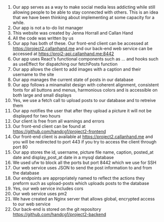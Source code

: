 1. Our app serves as a way to make social media less addicting while still allowing people to be able to stay connected with others. This is an idea that we have been thinking about implementing at some capacity for a while. 
2. Our app is not a to-do list manager 
3. This website was created by Jenna Horrall and Callan Hand
4. All the code was written by us
5. Our app has both of these. Our front-end client can be accessed at https://project2.callanhand.me and our back-end web service can be accessed at https://proj2-api.callanhand.me:8442 
6. Our app uses React's functional components such as ... and hooks such as useEffect for dispatching our fetchPosts function
7. Our app allows the client to add images with a caption and their username to the site 
8. Our app manages the current state of posts in our database 
9. Our app follows a minamalist design with coherent alignment, consistent fonts for all buttons and menus, harmonious colors and is accessible on both large and small displays 
10. Yes, we use a fetch call to upload posts to our database and to retreive them 
11. Our app notifies the user that after they upload a picture it will not be displayed for two hours 
12. Our client is free from all warnings and errors
13. Our front-end client can be found at https://github.com/handcg1/project2-frontend
14. Our front-end client is available at https://project2.callanhand.me and you will be redirected to port 443 if you try to access the client through port 80
15. Our app stores the id, username, picture file name, caption, posted_at date and display_post_at date in a mysql database
16. We used ufw to block all the ports but port 8442 which we use for SSH 
17. Our web service uses JSON to send the post information to and from the database
18. Our endpoints are appropriately named to reflect the actions they preform such as upload-posts which uploads posts to the database
19. Yes, our web service includes cors 
20. Our web service uses pm2
21. We have created an Nginx server that allows global, encrypted access to our web service
22. Our back-end is stored on the git repository https://github.com/handcg1/project2-backend


